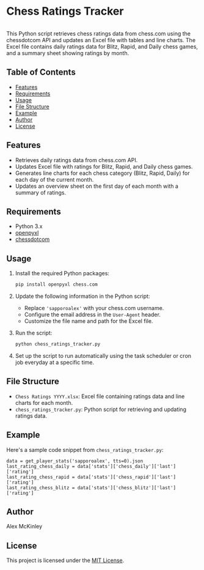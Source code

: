 # Chess Ratings Tracker

<img scr="https://images.chesscomfiles.com/uploads/v1/blog/291978.333e4ddb.5000x5000o.d095f7d8a591.png" width="500">

This Python script retrieves chess ratings data from chess.com using the chessdotcom API and updates an Excel file with tables and line charts. The Excel file contains daily ratings data for Blitz, Rapid, and Daily chess games, and a summary sheet showing ratings by month.

## Table of Contents
- [Features](#features)
- [Requirements](#requirements)
- [Usage](#usage)
- [File Structure](#file-structure)
- [Example](#example)
- [Author](#author)
- [License](#license)

## Features
- Retrieves daily ratings data from chess.com API.
- Updates Excel file with ratings for Blitz, Rapid, and Daily chess games.
- Generates line charts for each chess category (Blitz, Rapid, Daily) for each day of the current month.
- Updates an overview sheet on the first day of each month with a summary of ratings.

## Requirements
- Python 3.x
- [openpyxl](https://pypi.org/project/openpyxl/)
- [chessdotcom](https://pypi.org/project/chess.com/)

## Usage
1. Install the required Python packages:

    ```bash
    pip install openpyxl chess.com
    ```

2. Update the following information in the Python script:

    - Replace `'sapporoalex'` with your chess.com username.
    - Configure the email address in the `User-Agent` header.
    - Customize the file name and path for the Excel file.

3. Run the script:

    ```bash
    python chess_ratings_tracker.py
    ```

4. Set up the script to run automatically using the task scheduler or cron job everyday at a specific time.

## File Structure
- `Chess Ratings YYYY.xlsx`: Excel file containing ratings data and line charts for each month.
- `chess_ratings_tracker.py`: Python script for retrieving and updating ratings data.

## Example
Here's a sample code snippet from `chess_ratings_tracker.py`:

```Client.request_config['headers']['User-Agent'] = 'My Python Application. Contact me at email@example.com'
data = get_player_stats('sapporoalex', tts=0).json
last_rating_chess_daily = data['stats']['chess_daily']['last']['rating']
last_rating_chess_rapid = data['stats']['chess_rapid']['last']['rating']
last_rating_chess_blitz = data['stats']['chess_blitz']['last']['rating']
```

## Author
Alex McKinley

## License
This project is licensed under the [MIT License](LICENSE).
